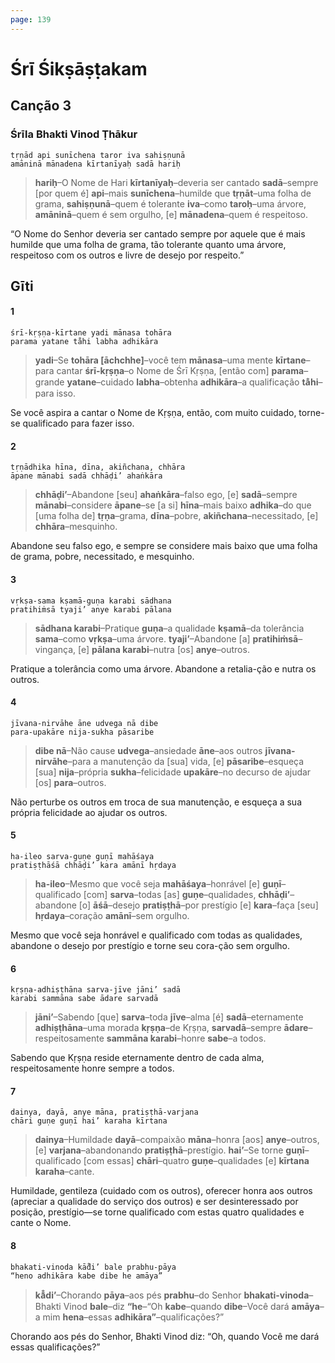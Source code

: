 ```yaml
---
page: 139
---
```


# Śrī Śikṣāṣṭakam

## Canção 3

### Śrīla Bhakti Vinod Ṭhākur

    tṛṇād api sunīchena taror iva sahiṣṇunā
    amāninā mānadena kīrtanīyaḥ sadā hariḥ

> **hariḥ**–O Nome de Hari **kīrtanīyaḥ**–deveria ser cantado **sadā**–sempre [por quem é] **api**–mais **sunīchena**–humilde que **tṛṇāt**–uma folha de grama, **sahiṣṇunā**–quem é tolerante **iva**–como **taroḥ**–uma árvore, **amāninā**–quem é sem orgulho, [e] **mānadena**–quem é respeitoso.

“O Nome do Senhor deveria ser cantado sempre por aquele que é mais humilde que uma folha de grama, tão tolerante quanto uma árvore, respeitoso com os outros e livre de desejo por respeito.”

## Gīti

#### 1

    śrī-kṛṣṇa-kīrtane yadi mānasa tohāra
    parama yatane ta̐hi labha adhikāra

> **yadi**–Se **tohāra [āchchhe]**–você tem **mānasa**–uma mente **kīrtane**–para cantar **śrī-kṛṣṇa**–o Nome de Śrī Kṛṣṇa, [então com] **parama**–grande **yatane**–cuidado **labha**–obtenha **adhikāra**–a qualificação **ta̐hi**–para isso.

Se você aspira a cantar o Nome de Kṛṣṇa, então, com muito cuidado, torne-se qualificado para fazer isso.

#### 2

    tṛṇādhika hīna, dīna, akiñchana, chhāra
    āpane mānabi sadā chhāḍi’ ahaṅkāra

> **chhāḍi’**–Abandone [seu] **ahaṅkāra**–falso ego, [e] **sadā**–sempre **mānabi**–considere **āpane**–se [a si] **hīna**–mais baixo **adhika**–do que [uma folha de] **tṛṇa**–grama, **dīna**–pobre, **akiñchana**–necessitado, [e] **chhāra**–mesquinho.

Abandone seu falso ego, e sempre se considere mais baixo que uma folha de grama, pobre, necessitado, e mesquinho.

#### 3

    vṛkṣa-sama kṣamā-guṇa karabi sādhana
    pratihiṁsā tyaji’ anye karabi pālana

> **sādhana karabi**–Pratique **guṇa**–a qualidade **kṣamā**–da tolerância **sama**–como **vṛkṣa**–uma árvore. **tyaji’**–Abandone [a] **pratihiṁsā**–vingança, [e] **pālana karabi**–nutra [os] **anye**–outros.

Pratique a tolerância como uma árvore. Abandone a retalia-ção e nutra os outros.

#### 4

    jīvana-nirvāhe āne udvega nā dibe
    para-upakāre nija-sukha pāsaribe

> **dibe nā**–Não cause **udvega**–ansiedade **āne**–aos outros **jīvana-nirvāhe**–para a manutenção da [sua] vida, [e] **pāsaribe**–esqueça [sua] **nija**–própria **sukha**–felicidade **upakāre**–no decurso de ajudar [os] **para**–outros.

Não perturbe os outros em troca de sua manutenção, e esqueça a sua própria felicidade ao ajudar os outros.

#### 5

    ha-ileo sarva-guṇe guṇī mahāśaya
    pratiṣṭhāśā chhāḍi’ kara amānī hṛdaya

> **ha-ileo**–Mesmo que você seja **mahāśaya**–honrável [e] **guṇī**–qualificado [com] **sarva**–todas [as] **guṇe**–qualidades, **chhāḍi’**–abandone [o] **āśā**–desejo **pratiṣṭhā**–por prestígio [e] **kara**–faça [seu] **hṛdaya**–coração **amānī**–sem orgulho.

Mesmo que você seja honrável e qualificado com todas as qualidades, abandone o desejo por prestígio e torne seu cora-ção sem orgulho.

#### 6

    kṛṣṇa-adhiṣṭhāna sarva-jīve jāni’ sadā
    karabi sammāna sabe ādare sarvadā

> **jāni’**–Sabendo [que] **sarva**–toda **jīve**–alma [é] **sadā**–eternamente **adhiṣṭhāna**–uma morada **kṛṣṇa**–de Kṛṣṇa, **sarvadā**–sempre **ādare**–respeitosamente **sammāna karabi**–honre **sabe**–a todos.

Sabendo que Kṛṣṇa reside eternamente dentro de cada alma, respeitosamente honre sempre a todos.

#### 7

    dainya, dayā, anye māna, pratiṣṭhā-varjana
    chāri guṇe guṇī hai’ karaha kīrtana

> **dainya**–Humildade **dayā**–compaixão **māna**–honra [aos] **anye**–outros, [e] **varjana**–abandonando **pratiṣṭhā**–prestígio. **hai’**–Se torne **guṇī**–qualificado [com essas] **chāri**–quatro **guṇe**–qualidades [e] **kīrtana karaha**–cante.

Humildade, gentileza (cuidado com os outros), oferecer honra aos outros (apreciar a qualidade do serviço dos outros) e ser desinteressado por posição, prestígio—se torne qualificado com estas quatro qualidades e cante o Nome.

#### 8

    bhakati-vinoda kā̐di’ bale prabhu-pāya
    “heno adhikāra kabe dibe he amāya”

> **kā̐di’**–Chorando **pāya**–aos pés **prabhu**–do Senhor **bhakati-vinoda**–Bhakti Vinod **bale**–diz **“he**–“Oh **kabe**–quando **dibe**–Você dará **amāya**–a mim **hena**–essas **adhikāra”**–qualificações?”

Chorando aos pés do Senhor, Bhakti Vinod diz: “Oh, quando Você me dará essas qualificações?”

